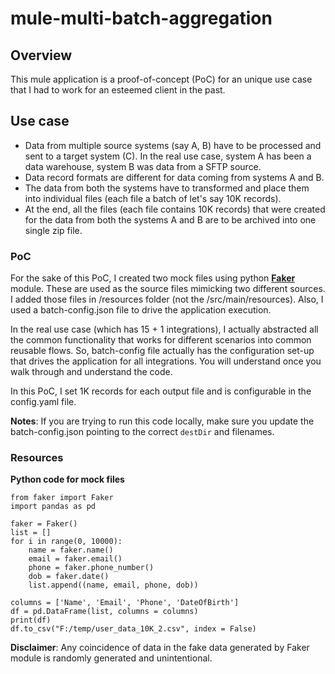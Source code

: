 # mule-multi-batch-aggregation

## Overview
This mule application is a proof-of-concept (PoC) for an unique use case that I had to work for an esteemed client in the past.

## Use case
- Data from multiple source systems (say A, B) have to be processed and sent to a target system (C). In the real use case, system A has been a data warehouse, system B was data from a SFTP source.
- Data record formats are different for data coming from systems A and B.
- The data from both the systems have to transformed and place them into individual files (each file a batch of let's say 10K records).
- At the end, all the files (each file contains 10K records) that were created for the data from both the systems A and B are to be archived into one single zip file.

### PoC
For the sake of this PoC, I created two mock files using python **[Faker](https://faker.readthedocs.io/en/master/)** module. These are used as the source files mimicking two different sources.
I added those files in /resources folder (not the /src/main/resources).
Also, I used a batch-config.json file to drive the application execution.

In the real use case (which has 15 + 1 integrations), I actually abstracted all the common functionality that works for different scenarios into common reusable flows. So, batch-config file actually has the configuration set-up that drives the application for all integrations. You will understand once you walk through and understand the code.

In this PoC, I set 1K records for each output file and is configurable in the config.yaml file.

**Notes**: If you are trying to run this code locally, make sure you update the batch-config.json pointing to the correct ```destDir``` and filenames.

### Resources

**Python code for mock files**
```
from faker import Faker
import pandas as pd

faker = Faker()
list = []
for i in range(0, 10000):
    name = faker.name()
    email = faker.email()
    phone = faker.phone_number()
    dob = faker.date()
    list.append((name, email, phone, dob))

columns = ['Name', 'Email', 'Phone', 'DateOfBirth']
df = pd.DataFrame(list, columns = columns)
print(df)
df.to_csv("F:/temp/user_data_10K_2.csv", index = False)
```
**Disclaimer**:  Any coincidence of data in the fake data generated by Faker module is randomly generated and unintentional.
